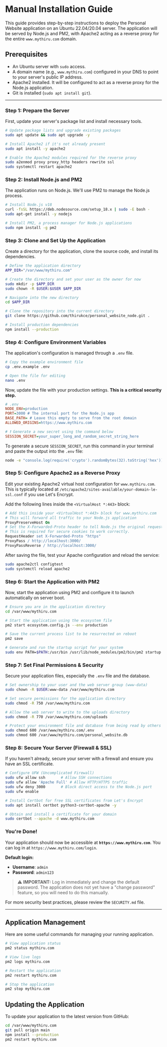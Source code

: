 # Manual Installation Guide

This guide provides step-by-step instructions to deploy the Personal Website application on an Ubuntu 22.04/20.04 server. The application will be served by Node.js and PM2, with Apache2 acting as a reverse proxy for the entire `www.mythiru.com` domain.

## Prerequisites

*   An Ubuntu server with `sudo` access.
*   A domain name (e.g., `www.mythiru.com`) configured in your DNS to point to your server's public IP address.
*   Apache2 installed. It will be configured to act as a reverse proxy for the Node.js application.
*   Git is installed (`sudo apt install git`).

---

### Step 1: Prepare the Server

First, update your server's package list and install necessary tools.

```bash
# Update package lists and upgrade existing packages
sudo apt update && sudo apt upgrade -y

# Install Apache2 if it's not already present
sudo apt install -y apache2

# Enable the Apache2 modules required for the reverse proxy
sudo a2enmod proxy proxy_http headers rewrite ssl
sudo systemctl restart apache2
```

### Step 2: Install Node.js and PM2

The application runs on Node.js. We'll use PM2 to manage the Node.js process.

```bash
# Install Node.js v18
curl -fsSL https://deb.nodesource.com/setup_18.x | sudo -E bash -
sudo apt-get install -y nodejs

# Install PM2, a process manager for Node.js applications
sudo npm install -g pm2
```

### Step 3: Clone and Set Up the Application

Create a directory for the application, clone the source code, and install its dependencies.

```bash
# Define the application directory
APP_DIR="/var/www/mythiru.com"

# Create the directory and set your user as the owner for now
sudo mkdir -p $APP_DIR
sudo chown -R $USER:$USER $APP_DIR

# Navigate into the new directory
cd $APP_DIR

# Clone the repository into the current directory
git clone https://github.com/thirukce/personal_website_node.git .

# Install production dependencies
npm install --production
```

### Step 4: Configure Environment Variables

The application's configuration is managed through a `.env` file.

```bash
# Copy the example environment file
cp .env.example .env

# Open the file for editing
nano .env
```

Now, update the file with your production settings. **This is a critical security step.**

```ini
# .env
NODE_ENV=production
PORT=3000 # The internal port for the Node.js app
BASE_PATH= # Leave this empty to serve from the root domain
ALLOWED_ORIGINS=https://www.mythiru.com

# ❗️ Generate a new secret using the command below
SESSION_SECRET=your_super_long_and_random_secret_string_here
```

To generate a secure `SESSION_SECRET`, run this command in your terminal and paste the output into the `.env` file:
```bash
node -e "console.log(require('crypto').randomBytes(32).toString('hex'))"
```

### Step 5: Configure Apache2 as a Reverse Proxy

Edit your existing Apache2 virtual host configuration for `www.mythiru.com`. This is typically located at `/etc/apache2/sites-available/your-domain-le-ssl.conf` if you use Let's Encrypt.

Add the following lines inside the `<VirtualHost *:443>` block:

```apache
# Add this inside your <VirtualHost *:443> block for www.mythiru.com
# This will forward all traffic to your Node.js application
ProxyPreserveHost On
# Set the X-Forwarded-Proto header to tell Node.js the original request was HTTPS.
# This is required for secure cookies to work correctly.
RequestHeader set X-Forwarded-Proto "https"
ProxyPass / http://localhost:3000/
ProxyPassReverse / http://localhost:3000/
```

After saving the file, test your Apache configuration and reload the service:

```bash
sudo apache2ctl configtest
sudo systemctl reload apache2
```

### Step 6: Start the Application with PM2

Now, start the application using PM2 and configure it to launch automatically on server boot.

```bash
# Ensure you are in the application directory
cd /var/www/mythiru.com

# Start the application using the ecosystem file
pm2 start ecosystem.config.js --env production

# Save the current process list to be resurrected on reboot
pm2 save

# Generate and run the startup script for your system
sudo env PATH=$PATH:/usr/bin /usr/lib/node_modules/pm2/bin/pm2 startup systemd -u $USER --hp /home/$USER
```

### Step 7: Set Final Permissions & Security

Secure your application files, especially the `.env` file and the database.

```bash
# Set ownership to your user and the web server group (www-data)
sudo chown -R $USER:www-data /var/www/mythiru.com

# Set secure permissions for the application directory
sudo chmod -R 750 /var/www/mythiru.com

# Allow the web server to write to the uploads directory
sudo chmod -R 770 /var/www/mythiru.com/uploads

# Protect your environment file and database from being read by others
sudo chmod 600 /var/www/mythiru.com/.env
sudo chmod 600 /var/www/mythiru.com/personal_website.db
```

### Step 8: Secure Your Server (Firewall & SSL)

If you haven't already, secure your server with a firewall and ensure you have an SSL certificate.

```bash
# Configure UFW (Uncomplicated Firewall)
sudo ufw allow ssh       # Allow SSH connections
sudo ufw allow 'Apache Full' # Allow HTTP/HTTPS traffic
sudo ufw deny 3000       # Block direct access to the Node.js port
sudo ufw enable

# Install Certbot for free SSL certificates from Let's Encrypt
sudo apt install certbot python3-certbot-apache -y

# Obtain and install a certificate for your domain
sudo certbot --apache -d www.mythiru.com
```

### You're Done!

Your application should now be accessible at **`https://www.mythiru.com`**. You can log in at `https://www.mythiru.com/login`.

**Default login:**
*   **Username**: `admin`
*   **Password**: `admin123`

> ⚠️ **IMPORTANT:** Log in immediately and change the default password. The application does not yet have a "change password" feature, so you will need to do this manually.

For more security best practices, please review the `SECURITY.md` file.

---
## Application Management

Here are some useful commands for managing your running application.

```bash
# View application status
pm2 status mythiru.com

# View live logs
pm2 logs mythiru.com

# Restart the application
pm2 restart mythiru.com

# Stop the application
pm2 stop mythiru.com
```

## Updating the Application

To update your application to the latest version from GitHub:

```bash
cd /var/www/mythiru.com
git pull origin main
npm install --production
pm2 restart mythiru.com
```